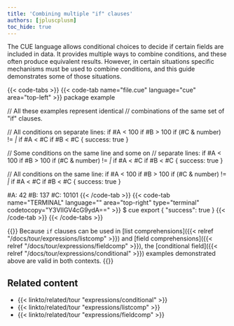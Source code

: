 ```yaml
---
title: 'Combining multiple "if" clauses'
authors: [jpluscplusm]
toc_hide: true
---
```


The CUE language allows conditional choices to decide if certain fields are
included in data. It provides multiple ways to combine conditions, and these
often produce equivalent results. However, in certain situations specific
mechanisms must be used to combine conditions, and this guide demonstrates some
of those situations.

{{< code-tabs >}}
{{< code-tab name="file.cue" language="cue" area="top-left" >}}
package example

// All these examples represent identical
// combinations of the same set of "if" clauses.

// All conditions on separate lines:
if #A < 100
if #B > 100
if (#C & number) != _|_
if #A < #C
if #B < #C {
	success: true
}

// Some conditions on the same line and some on
// separate lines:
if #A < 100 if #B > 100
if (#C & number) != _|_
if #A < #C if #B < #C {
	success: true
}

// All conditions on the same line:
if #A < 100 if #B > 100 if (#C & number) != _|_ if #A < #C if #B < #C {
	success: true
}

#A: 42
#B: 137
#C: 10101
{{< /code-tab >}}
{{< code-tab name="TERMINAL" language="" area="top-right" type="terminal" codetocopy="Y3VlIGV4cG9ydA==" >}}
$ cue export
{
    "success": true
}
{{< /code-tab >}}
{{< /code-tabs >}}

{{<info>}}
Because `if` clauses can be used in
[list comprehensions]({{< relref "/docs/tour/expressions/listcomp" >}})
and
[field comprehensions]({{< relref "/docs/tour/expressions/fieldcomp" >}}),
the
[conditional field]({{< relref "/docs/tour/expressions/conditional" >}})
examples demonstrated above are valid in both contexts.
{{</info>}}

## Related content

- {{< linkto/related/tour "expressions/conditional" >}}
- {{< linkto/related/tour "expressions/listcomp" >}}
- {{< linkto/related/tour "expressions/fieldcomp" >}}
